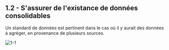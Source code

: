 ## 1.2 - S'assurer de l'existance de données consolidables 

Un standard de données est pertinent dans le cas où il y aurait des données à agréger, en provenance de plusieurs sources.  

![1-1](/images/algo/1-1.png)
